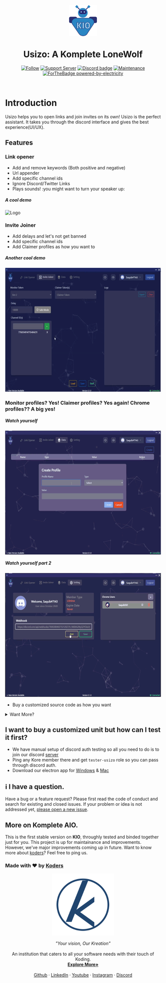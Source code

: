 <div align="center" >
    <img alt="Logo" height=100 src="./assets/KIO_24.png"/>
    <h1>Usizo: A Komplete LoneWolf</h1>
 </h1>
    
[![Follow](https://img.shields.io/github/followers/koders-in?label=Koders&style=social)](https://github.com/koders-in)
[![Support Server](https://img.shields.io/discord/591914197219016707.svg?color=7289da&label=Koders&logo=discord&style=flat-square)](https://discord.gg/hGS24JC)
[![Discord badge](https://img.shields.io/static/v1?label=Depends&message=node&color=blue)](https://shields.io/)
[![Maintenance](https://img.shields.io/badge/Maintained%3F-yes-green.svg)](https://GitHub.com/Naereen/StrapDown.js/graphs/commit-activity)
<br />
[![ForTheBadge powered-by-electricity](http://ForTheBadge.com/images/badges/powered-by-electricity.svg)](http://ForTheBadge.com)
</div>
<br />

# Introduction

Usizo helps you to open links and join invites on its own! Usizo is the perfect assistant. It takes you through the discord interface and gives the best experience(UI/UX).

## **Features**

### Link opener

-   Add and remove keywords (Both positive and negative)
-   Url appender
-   Add specific channel ids
-   Ignore Discord/Twitter Links
-   Plays sounds! :you might want to turn your speaker up:

##### _A cool demo_

<img alt="Logo" height="400" src="./assets/linkopener.gif"/>

### Invite Joiner

-   Add delays and let's not get banned
-   Add specific channel ids
-   Add Claimer profiles as how you want to

##### _Another cool demo_

 <img alt="Logo"   height="400" src="./assets/invite.gif"/>

### Monitor profiles? Yes! Claimer profiles? Yes again! Chrome profiles?? A big yes!

##### _Watch yourself_

<img alt="Logo" align="center" height="400" src="./assets/data.gif"/>

##### _Watch yourself part 2_

<img alt="Logo" height="400"  src="./assets/setting.gif"/>

- Buy a customized source code as how you want
<details><summary>Want More?</summary>
<p>

-   Custom Webhooks
-   Logs exporter
-   Logs importer
-   Settings exporter
-   Settings importer
-   Discord Auth
-   Discord rich presence
-   Add/remove chrome user
-   Online/offline detect
-   Profile Show
-   Logout Confirmation
-   Role base Auth
-   Load/Save configs
-   Stop/Start Bot
-   Test webhook instantly and manually

</p>
</details>

## I want to buy a customized unit but how can I test it first?

-   We have manual setup of discord auth testing so all you need to do is to join our discord [server](https://discord.com/invite/hGS24JC)
-   Ping any Kore member there and get `tester-usizo` role so you can pass through discord auth.
-   Download our electron app for [Windows](https://mega.nz/file/lpoVlYyQ#ROemY2CkJjEB4EDvRvXlfZuhR2awdjfPBfSX6-4i-Dk) & [Mac](https://drive.google.com/file/d/1asdfZcElpEqGlCCSzUHUFISCGJc8o0Av/view?usp=sharing)

## ℹ️ I have a question.

Have a bug or a feature request? Please first read the code of conduct and search for existing and closed issues. If your problem or idea is not addressed yet, [please open a new issue](https://github.com/koders-in/KompleteAIO/issues).

## More on Komplete AIO.

This is the first stable version on **KIO**, throughly tested and binded together just for you. This project is up for maintainance and improvements. However, we've major improvements coming up in future. Want to know more about [koders](https://www.koders.in)? Feel free to ping us.

### Made with ❤️ by [Koders](http://koders.in/)

<p align="center">
  <a href="https://koders.in/">
    <img src="./assets/koders.png" alt="Logo" width="200" height="200">
  </a>
</p>
<p align="center">
  <i> "Your vision, Our Kreation" </i>
  <br>
  <br>
  An institution that caters to all your software needs with their touch of Koding.
  <br>
  <a href="https://www.koders.in"><strong>Explore More»</strong></a>
  <br>
  <br>
  <a href="https://www.github.com/koders-in">Github</a>
  ·
  <a href="https://www.linkedin.com/company/54359381/">LinkedIn</a>
  ·
  <a href="https://www.youtube.com/channel/UCZ5abFiwqKyJLIQ1Jqb6bNg">Youtube</a>
  ·
  <a href="https://www.instagram.com/koders_in/">Instagram</a>
  ·
  <a href="https://discord.gg/hGS24JC">Discord</a>
</p>
